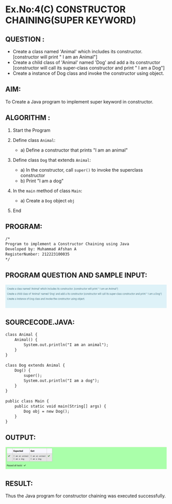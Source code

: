 # Ex.No:4(C)    CONSTRUCTOR CHAINING(SUPER KEYWORD)

## QUESTION :
* Create a class named 'Animal' which includes its constructor. [constructor will print " I am an Animal"]
* Create a child class of 'Animal' named 'Dog' and add a its constructor [constructor will call its super-class constructor and print " I am a Dog"] 
* Create a instance of Dog class and invoke the constructor using object.
## AIM:
To Create a Java program to implement super keyword in constructor.

## ALGORITHM :

1. Start the Program
2. Define class `Animal`:

   * a) Define a constructor that prints "I am an animal"
3. Define class `Dog` that extends `Animal`:

   * a) In the constructor, call `super()` to invoke the superclass constructor
   * b) Print "I am a dog"
4. In the `main` method of class `Main`:

   * a) Create a `Dog` object `obj`
5. End

## PROGRAM:

```
/*
Program to implement a Constructor Chaining using Java
Developed by: Muhammad Afshan A
RegisterNumber: 212223100035
*/
```

## PROGRAM QUESTION AND SAMPLE INPUT:
![alt text](image.png)

## SOURCECODE.JAVA:

```
class Animal {
    Animal() {
        System.out.println("I am an animal");
    }
}

class Dog extends Animal {
    Dog() {
        super();
        System.out.println("I am a dog");
    }
}

public class Main {
    public static void main(String[] args) {
        Dog obj = new Dog();
    }
}
```

## OUTPUT:
![alt text](image-1.png)

## RESULT:

Thus the Java program for constructor chaining was executed successfully.
